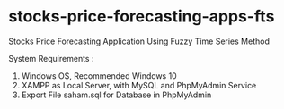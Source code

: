 # stocks-price-forecasting-apps-fts
Stocks Price Forecasting Application Using Fuzzy Time Series Method

System Requirements :

1. Windows OS, Recommended Windows 10
2. XAMPP as Local Server, with MySQL and PhpMyAdmin Service
3. Export File saham.sql for Database in PhpMyAdmin
